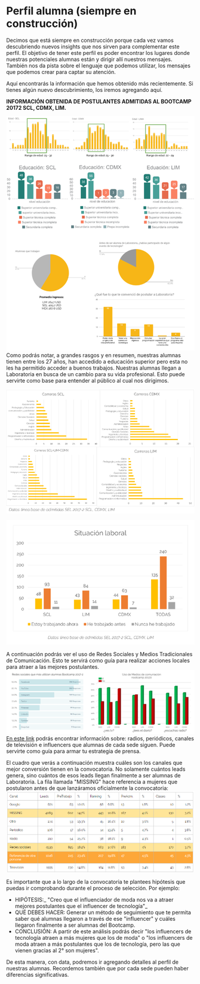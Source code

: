# Perfil alumna \(siempre en construcción\)

Decimos que está siempre en construcción porque cada vez vamos descubriendo nuevos insights que nos sirven para complementar este perfil. El objetivo de tener este perfil es poder encontrar los lugares donde nuestras potenciales alumnas están y dirigir allí nuestros mensajes. También nos da pista sobre el lenguaje que podemos utilizar, los mensajes que podemos crear para captar su atención.

Aquí encontrarás la información que hemos obtenido más recientemente. Si tienes algún nuevo descubrimiento, los iremos agregando aquí.

**INFORMACIÓN OBTENIDA DE POSTULANTES ADMITIDAS AL BOOTCAMP 20172 SCL, CDMX, LIM.**

![](/assets/resumen-perfil-alumnas.png)Como podrás notar, a grandes rasgos y en resumen, nuestras alumnas tienen entre los 27 años, han accedido a educación superior pero esta no les ha permitido acceder a buenos trabajos. Nuestras alumnas llegan a Laboratoria en busca de un cambio para su vida profesional. Esto puede servirte como base para entender al público al cual nos dirigimos.

![](/assets/areas-de-estudio-sel-20172.png)

![](/assets/situacion-laboral.png)

A continuación podrás ver el uso de Redes Sociales y Medios Tradicionales de Comunicación. Esto te servirá como guía para realizar acciones locales para atraer a las mejores postulantes.![](/assets/rrss-y-medios-de-comPORsede.png)[En este link](https://docs.google.com/spreadsheets/d/1XyFMxHlN2lxi5lXSSx69nLUFcuupsQWaJbTrqAa-gC8/edit#gid=0) podrás encontrar información sobre: radios, periódicos, canales de televisión e influencers que alumnas de cada sede siguen. Puede servirte como guía para armar tu estrategia de prensa.

El cuadro que verás a continuación muestra cuáles son los canales que mejor conversión tienen en la convocatoria. No solamente cuántos leads genera, sino cuántos de esos leads llegan finalmente a ser alumnas de Laboratoria. La fila llamada "MISSING" hace referencia a mujeres que postularon antes de que lanzáramos oficialmente la convocatoria:![](/assets/CANALES-.png)

Es importante que a lo largo de la convocatoria te plantees hipótesis que puedas ir comprobando durante el proceso de selección. Por ejemplo:

* HIPÓTESIS:_ "Creo que el influenciador de moda nos va a atraer mejores postulantes que el influencer de tecnología"_
* QUÉ DEBES HACER: Generar un método de seguimiento que te permita saber qué alumnas llegaron a través de ese "influencer" y cuáles llegaron finalmente a ser alumnas del Bootcamp.
* CONCLUSIÓN: A partir de este análisis podrás decir "los influencers de tecnología atraen a más mujeres que los de moda" o "los influencers de moda atraen a más postulantes que los de tecnología, pero las que vienen gracias al 2° son mujeres".

De esta manera, con data, podremos ir agregando detalles al perfil de nuestras alumnas. Recordemos también que por cada sede pueden haber diferencias significativas.

